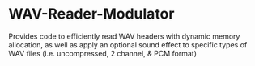 # WAV-Reader-Modulator
Provides code to efficiently read WAV headers with dynamic memory allocation, as well as apply an optional sound effect to specific types of WAV files (i.e. uncompressed, 2 channel, &amp; PCM format)

